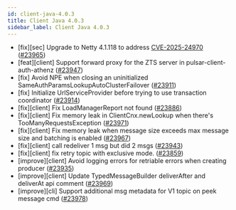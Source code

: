 ```yaml
---
id: client-java-4.0.3
title: Client Java 4.0.3
sidebar_label: Client Java 4.0.3
---
```


- [fix][sec] Upgrade to Netty 4.1.118 to address [CVE-2025-24970](https://github.com/netty/netty/security/advisories/GHSA-4g8c-wm8x-jfhw) ([#23965](https://github.com/apache/pulsar/pull/23965))
- [feat][client] Support forward proxy for the ZTS server in pulsar-client-auth-athenz ([#23947](https://github.com/apache/pulsar/pull/23947))
- [fix] Avoid NPE when closing an uninitialized SameAuthParamsLookupAutoClusterFailover ([#23911](https://github.com/apache/pulsar/pull/23911))
- [fix] Initialize UrlServiceProvider before trying to use transaction coordinator ([#23914](https://github.com/apache/pulsar/pull/23914))
- [fix][client] Fix LoadManagerReport not found ([#23886](https://github.com/apache/pulsar/pull/23886))
- [fix][client] Fix memory leak in ClientCnx.newLookup when there's TooManyRequestsException ([#23971](https://github.com/apache/pulsar/pull/23971))
- [fix][client] Fix memory leak when message size exceeds max message size and batching is enabled ([#23967](https://github.com/apache/pulsar/pull/23967))
- [fix][client] call redeliver 1 msg but did 2 msgs ([#23943](https://github.com/apache/pulsar/pull/23943))
- [fix][client] fix retry topic with exclusive mode. ([#23859](https://github.com/apache/pulsar/pull/23859))
- [improve][client] Avoid logging errors for retriable errors when creating producer ([#23935](https://github.com/apache/pulsar/pull/23935))
- [improve][client] Update TypedMessageBuilder deliverAfter and deliverAt api comment ([#23969](https://github.com/apache/pulsar/pull/23969))
- [improve][cli] Support additional msg metadata for V1 topic on peek message cmd ([#23978](https://github.com/apache/pulsar/pull/23978))